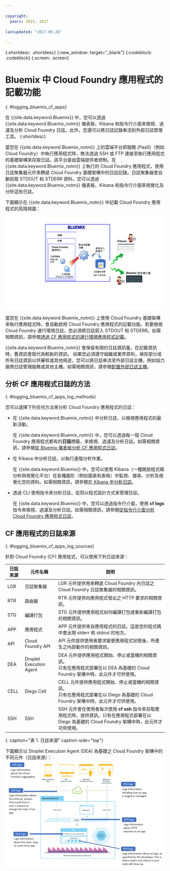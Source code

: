 ```yaml
---

copyright:
  years: 2015, 2017

lastupdated: "2017-05-26"

---
```



{:shortdesc: .shortdesc}
{:new_window: target="_blank"}
{:codeblock: .codeblock}
{:screen: .screen}

# Bluemix 中 Cloud Foundry 應用程式的記載功能
{: #logging_bluemix_cf_apps}

在 {{site.data.keyword.Bluemix}} 中，您可以透過 {{site.data.keyword.Bluemix_notm}} 儀表板、Kibana 和指令行介面來檢視、過濾及分析 Cloud Foundry 日誌。此外，您還可以將日誌記錄串流到外部日誌管理工具。
{:shortdesc}

當您在 {{site.data.keyword.Bluemix_notm}} 上的雲端平台即服務 (PaaS)（例如 Cloud Foundry）中執行應用程式時，無法透過 SSH 或 FTP 連接至執行應用程式的基礎架構來存取日誌。該平台是由雲端提供者控制。在 {{site.data.keyword.Bluemix_notm}} 上執行的 Cloud Foundry 應用程式，使用日誌聚集器元件來轉遞 Cloud Foundry 基礎架構中的日誌記錄。日誌聚集器會自動拾取 STDOUT 和 STDERR 資料。您可以透過 {{site.data.keyword.Bluemix_notm}} 儀表板、Kibana 和指令行介面來視覺化及分析這些日誌。

下圖顯示在 {{site.data.keyword.Bluemix_notm}} 中記載 Cloud Foundry 應用程式的高階視圖：

![CF 應用程式的高階元件概觀](../images/logging_cf_apps_ov.gif "CF 應用程式的高階元件概觀")
 
當您在 {{site.data.keyword.Bluemix_notm}} 上使用 Cloud Foundry 基礎架構來執行應用程式時，會自動啟用 Cloud Foundry 應用程式的記載功能。若要檢視 Cloud Foundry 運行環境日誌，您必須將日誌寫入 STDOUT 和 STDERR。如需相關資訊，請參閱[透過 CF 應用程式的運行環境應用程式記載](logging_writing_to_log_from_cf_app.html#logging_writing_to_log_from_cf_app)。

{{site.data.keyword.Bluemix_notm}} 會保留有限的日誌資訊量。在記載資訊時，舊資訊會取代為較新的資訊。
如果您必須遵守組織或業界原則，保存部分或所有日誌資訊以供審核或其他用途，您可以將日誌串流至外部日誌主機，例如協力廠商日誌管理服務或其他主機。如需相關資訊，請參閱[配置外部日誌主機](../external/logging_external_hosts.html#thirdparty_logging)。

## 分析 CF 應用程式日誌的方法
{: #logging_bluemix_cf_apps_log_methods}

您可以選擇下列任何方法來分析 Cloud Foundry 應用程式的日誌：

* 在 {{site.data.keyword.Bluemix_notm}} 中分析日誌，以檢視應用程式的最新活動。
    
    在 {{site.data.keyword.Bluemix_notm}} 中，您可以透過每一個 Cloud Foundry 應用程式都有的**日誌**標籤，來檢視、過濾及分析日誌。如需相關資訊，請參閱[從 Bluemix 儀表板分析 CF 應用程式日誌](../logging_view_dashboard.html#analyzing_logs_bmx_ui)。
    
* 在 Kibana 中分析日誌，以執行進階分析作業。
    
    在 {{site.data.keyword.Bluemix}} 中，您可以使用 Kibana（一種開放程式碼分析與視覺化平台）在各種圖形（例如圖表和表格）中監視、搜尋、分析及視覺化您的資料。如需相關資訊，請參閱[在 Kibana 中分析日誌](../kibana4/logging_analyzing_logs_Kibana.html#analyzing_logs_Kibana)。

* 透過 CLI 使用指令來分析日誌，從而以程式設計方式來管理日誌。
    
    在 {{site.data.keyword.Bluemix}} 中，您可以透過指令行介面，使用 **cf logs** 指令來檢視、過濾及分析日誌。如需相關資訊，請參閱[從指令行介面分析 Cloud Foundry 應用程式日誌](../logging_view_cli.html#analyzing_logs_cli)。


## CF 應用程式的日誌來源
{: #logging_bluemix_cf_apps_log_sources}

針對 Cloud Foundry (CF) 應用程式，可以使用下列日誌來源：
    
| 日誌來源 | 元件名稱 | 說明 | 
|------------|----------------|-------------|
| LGR | 日誌聚集器 | LGR 元件提供用來轉遞 Cloud Foundry 內日誌之 Cloud Foundry 日誌聚集器的相關資訊。 |
| RTR | 路由器 | RTR 元件提供向應用程式發出之 HTTP 要求的相關資訊。 | 
| STG | 編譯打包 | STG 元件提供應用程式如何編譯打包或重新編譯打包的相關資訊。 | 
| APP | 應用程式 | APP 元件提供來自應用程式的日誌。這是您的程式碼中會出現 stderr 和 stdout 的地方。 | 
| API | Cloud Foundry API | API 元件提供使用者要求變更應用程式狀態後，所產生之內部動作的相關資訊。 | 
| DEA | Droplet Execution Agent | DEA 元件提供應用程式開始、停止或當機的相關資訊。<br> 只有在應用程式部署在以 DEA 為基礎的 Cloud Foundry 架構中時，此元件才可供使用。 | 
| CELL | Diego Cell | CELL 元件提供應用程式開始、停止或當機的相關資訊。<br> 只有在應用程式部署在以 Diego 為基礎的 Cloud Foundry 架構中時，此元件才可供使用。|
| SSH | SSH | SSH 元件會在使用者每次使用 **cf ssh** 指令來存取應用程式時，提供資訊。只有在應用程式部署在以 Diego 為基礎的 Cloud Foundry 架構中時，此元件才可供使用。 |
{: caption="表 1. 日誌來源" caption-side="top"}

下圖顯示以 Droplet Execution Agent (DEA) 為基礎之 Cloud Foundry 架構中的不同元件（日誌來源）：![DEA 架構中的日誌來源。](../images/logging_F1.png "以 Droplet Execution Agent (DEA) 為基礎之 Cloud Foundry 架構中的元件（日誌來源）。")


